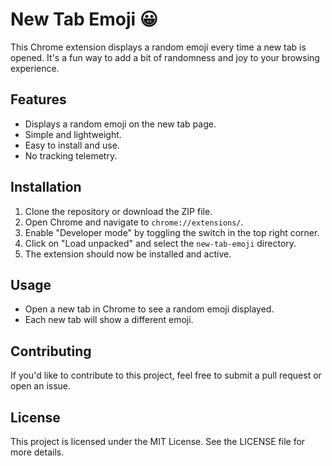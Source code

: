 # New Tab Emoji 😀

This Chrome extension displays a random emoji every time a new tab is opened. It's a fun way to add a bit of randomness and joy to your browsing experience.

## Features

- Displays a random emoji on the new tab page.
- Simple and lightweight.
- Easy to install and use.
- No tracking telemetry.

## Installation

1. Clone the repository or download the ZIP file.
2. Open Chrome and navigate to `chrome://extensions/`.
3. Enable "Developer mode" by toggling the switch in the top right corner.
4. Click on "Load unpacked" and select the `new-tab-emoji` directory.
5. The extension should now be installed and active.

## Usage

- Open a new tab in Chrome to see a random emoji displayed.
- Each new tab will show a different emoji.

## Contributing

If you'd like to contribute to this project, feel free to submit a pull request or open an issue.

## License

This project is licensed under the MIT License. See the LICENSE file for more details.